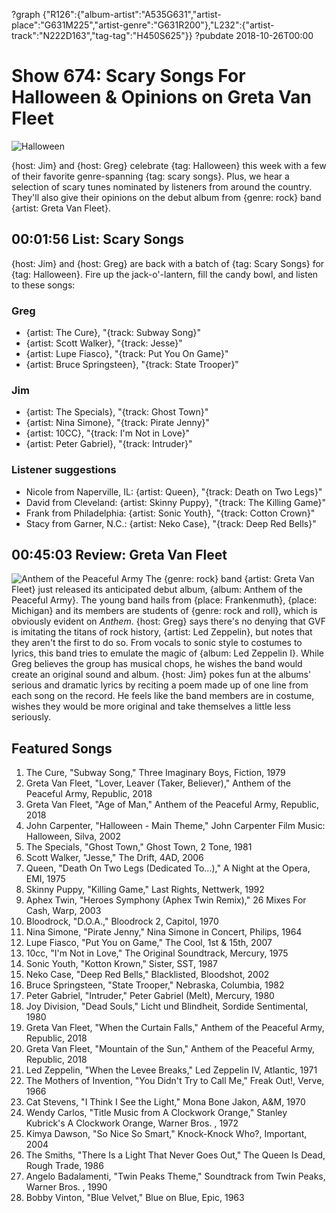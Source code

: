?graph {"R126":{"album-artist":"A535G631","artist-place":"G631M225","artist-genre":"G631R200"},"L232":{"artist-track":"N222D163","tag-tag":"H450S625"}}
?pubdate 2018-10-26T00:00

# Show 674: Scary Songs For Halloween & Opinions on Greta Van Fleet

![Halloween](//static.soundopinions.org/images/2018/halloween.jpg)

{host: Jim} and {host: Greg} celebrate {tag: Halloween} this week with a few of their favorite genre-spanning {tag: scary songs}. Plus, we hear a selection of scary tunes nominated by listeners from around the country. They'll also give their opinions on the debut album from {genre: rock} band {artist: Greta Van Fleet}.


## 00:01:56 List: Scary Songs 
{host: Jim} and {host: Greg} are back with a batch of {tag: Scary Songs} for {tag: Halloween}. Fire up the jack-o'-lantern, fill the candy bowl, and listen to these songs:  

### Greg
- {artist: The Cure}, "{track: Subway Song}"
- {artist: Scott Walker}, "{track: Jesse}"
- {artist: Lupe Fiasco}, "{track: Put You On Game}"
- {artist: Bruce Springsteen}, "{track: State Trooper}"

### Jim
- {artist: The Specials}, "{track: Ghost Town}"
- {artist: Nina Simone}, "{track: Pirate Jenny}"
- {artist: 10CC}, "{track: I'm Not in Love}"
- {artist: Peter Gabriel}, "{track: Intruder}"

###  Listener suggestions
- Nicole from Naperville, IL: {artist: Queen}, "{track: Death on Two Legs}"
- David from Cleveland: {artist: Skinny Puppy}, "{track: The Killing Game}" 
- Frank from Philadelphia: {artist: Sonic Youth}, "{track: Cotton Crown}"
- Stacy from Garner, N.C.: {artist: Neko Case}, "{track: Deep Red Bells}"

## 00:45:03 Review: Greta Van Fleet
![Anthem of the Peaceful Army](https://is3-ssl.mzstatic.com/image/thumb/Music118/v4/2f/b7/80/2fb780a1-311d-fd78-0fa2-d6ae17900a96/source/600x600bb.jpg "646178956/1435351050")
The {genre: rock} band {artist: Greta Van Fleet} just released its anticipated debut album, {album: Anthem of the Peaceful Army}. The young band hails from {place: Frankenmuth}, {place: Michigan} and its members are students of {genre: rock and roll}, which is obviously evident on *Anthem*. {host: Greg} says there's no denying that GVF is imitating the titans of rock history, {artist: Led Zeppelin}, but notes that they aren't the first to do so. From vocals to sonic style to costumes to lyrics, this band tries to emulate the magic of {album: Led Zeppelin I}. While Greg believes the group has musical chops, he wishes the band would create an original sound and album. {host: Jim} pokes fun at the albums' serious and dramatic lyrics by reciting a poem made up of one line from each song on the record. He feels like the band members are in costume, wishes they would be more original and take themselves a little less seriously.



## Featured Songs

1. The Cure, "Subway Song," Three Imaginary Boys, Fiction, 1979
1. Greta Van Fleet, "Lover, Leaver (Taker, Believer)," Anthem of the Peaceful Army, Republic, 2018
1. Greta Van Fleet, "Age of Man," Anthem of the Peaceful Army, Republic, 2018
1. John Carpenter, "Halloween - Main Theme," John Carpenter Film Music: Halloween, Silva, 2002
1. The Specials, "Ghost Town," Ghost Town, 2 Tone, 1981
1. Scott Walker, "Jesse," The Drift, 4AD, 2006
1. Queen, "Death On Two Legs (Dedicated To...)," A Night at the Opera, EMI, 1975
1. Skinny Puppy, "Killing Game," Last Rights, Nettwerk, 1992
1. Aphex Twin, "Heroes Symphony (Aphex Twin Remix)," 26 Mixes For Cash, Warp, 2003
1. Bloodrock, "D.O.A.," Bloodrock 2, Capitol, 1970
1. Nina Simone, "Pirate Jenny," Nina Simone in Concert, Philips, 1964
1. Lupe Fiasco, "Put You on Game," The Cool, 1st & 15th, 2007
1. 10cc, "I'm Not in Love," The Original Soundtrack, Mercury, 1975
1. Sonic Youth, "Kotton Krown," Sister, SST, 1987
1. Neko Case, "Deep Red Bells," Blacklisted, Bloodshot, 2002
1. Bruce Springsteen, "State Trooper," Nebraska, Columbia, 1982
1. Peter Gabriel, "Intruder," Peter Gabriel (Melt), Mercury, 1980
1. Joy Division, "Dead Souls," Licht und Blindheit, Sordide Sentimental, 1980
1. Greta Van Fleet, "When the Curtain Falls," Anthem of the Peaceful Army, Republic, 2018
1. Greta Van Fleet, "Mountain of the Sun," Anthem of the Peaceful Army, Republic, 2018
1. Led Zeppelin, "When the Levee Breaks," Led Zeppelin IV, Atlantic, 1971
1. The Mothers of Invention, "You Didn't Try to Call Me," Freak Out!, Verve, 1966
1. Cat Stevens, "I Think I See the Light," Mona Bone Jakon, A&M, 1970
1. Wendy Carlos, "Title Music from A Clockwork Orange," Stanley Kubrick's A Clockwork Orange, Warner Bros. , 1972
1. Kimya Dawson, "So Nice So Smart," Knock-Knock Who?, Important, 2004
1. The Smiths, "There Is a Light That Never Goes Out," The Queen Is Dead, Rough Trade, 1986
1. Angelo Badalamenti, "Twin Peaks Theme," Soundtrack from Twin Peaks, Warner Bros. , 1990
1. Bobby Vinton, "Blue Velvet," Blue on Blue, Epic, 1963
